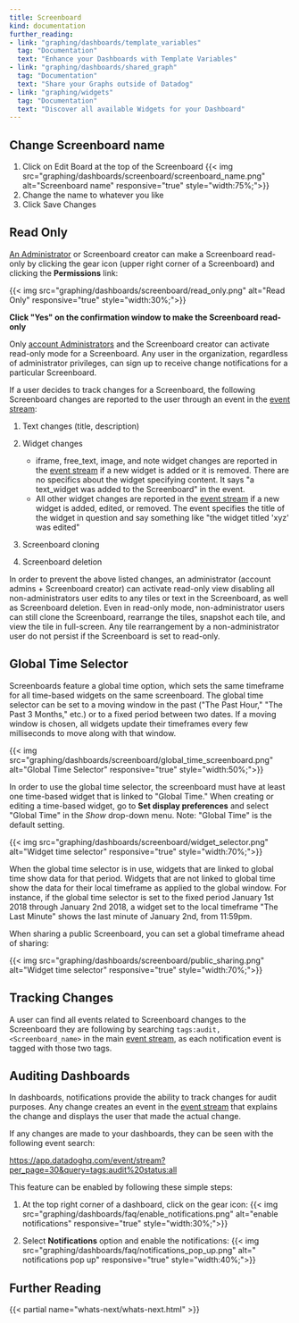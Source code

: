 ```yaml
---
title: Screenboard
kind: documentation
further_reading:
- link: "graphing/dashboards/template_variables"
  tag: "Documentation"
  text: "Enhance your Dashboards with Template Variables"
- link: "graphing/dashboards/shared_graph"
  tag: "Documentation"
  text: "Share your Graphs outside of Datadog"
- link: "graphing/widgets"
  tag: "Documentation"
  text: "Discover all available Widgets for your Dashboard"
---
```


## Change Screenboard name

1. Click on Edit Board at the top of the Screenboard
    {{< img src="graphing/dashboards/screenboard/screenboard_name.png" alt="Screenboard name" responsive="true" style="width:75%;">}}
2. Change the name to whatever you like
3. Click Save Changes

## Read Only

[An Administrator][1] or Screenboard creator can make a Screenboard read-only by clicking the gear icon (upper right corner of a Screenboard) and clicking the **Permissions** link:

{{< img src="graphing/dashboards/screenboard/read_only.png" alt="Read Only" responsive="true" style="width:30%;">}}

**Click "Yes" on the confirmation window to make the Screenboard read-only**

Only [account Administrators][1] and the Screenboard creator can activate read-only mode for a Screenboard.
Any user in the organization, regardless of administrator privileges, can sign up to receive change notifications for a particular Screenboard.

If a user decides to track changes for a Screenboard, the following Screenboard changes are reported to the user through an event in the [event stream][2]:

1. Text changes (title, description)

2. Widget changes
    - iframe, free_text, image, and note widget changes are reported in the [event stream][2] if a new widget is added or it is removed. There are no specifics about the widget specifying content. It says "a text_widget was added to the Screenboard" in the event.
    - All other widget changes are reported in the [event stream][2] if a new widget is added, edited, or removed. The event specifies the title of the widget in question and say something like "the widget titled 'xyz' was edited"
3. Screenboard cloning

4. Screenboard deletion

In order to prevent the above listed changes, an administrator (account admins + Screenboard creator) can activate read-only view disabling all non-administrators user edits to any tiles or text in the Screenboard, as well as Screenboard deletion.
Even in read-only mode, non-administrator users can still clone the Screenboard, rearrange the tiles, snapshot each tile, and view the tile in full-screen. Any tile rearrangement by a non-administrator user do not persist if the Screenboard is set to read-only.

## Global Time Selector

Screenboards feature a global time option, which sets the same timeframe for all time-based widgets on the same screenboard. The global time selector can be set to a moving window in the past ("The Past Hour," "The Past 3 Months," etc.) or to a fixed period between two dates. If a moving window is chosen, all widgets update their timeframes every few milliseconds to move along with that window.

{{< img src="graphing/dashboards/screenboard/global_time_screenboard.png" alt="Global Time Selector" responsive="true" style="width:50%;">}}

In order to use the global time selector, the screenboard must have at least one time-based widget that is linked to "Global Time." When creating or editing a time-based widget, go to **Set display preferences** and select "Global Time" in the *Show* drop-down menu. Note: "Global Time" is the default setting.

{{< img src="graphing/dashboards/screenboard/widget_selector.png" alt="Widget time selector" responsive="true" style="width:70%;">}}

When the global time selector is in use, widgets that are linked to global time show data for that period. Widgets that are not linked to global time show the data for their local timeframe as applied to the global window. For instance, if the global time selector is set to the fixed period January 1st 2018 through January 2nd 2018, a widget set to the local timeframe "The Last Minute" shows the last minute of January 2nd, from 11:59pm.


When sharing a public Screenboard, you can set a global timeframe ahead of sharing:

{{< img src="graphing/dashboards/screenboard/public_sharing.png" alt="Widget time selector" responsive="true" style="width:70%;">}}


## Tracking Changes
A user can find all events related to Screenboard changes to the Screenboard they are following by searching `tags:audit, <Screenboard_name>` in the main [event stream][2], as each notification event is tagged with those two tags.

## Auditing Dashboards

In dashboards, notifications provide the ability to track changes for audit purposes. Any change creates an event in the [event stream][2] that explains the change and displays the user that made the actual change.

If any changes are made to your dashboards, they can be seen with the following event search:

https://app.datadoghq.com/event/stream?per_page=30&query=tags:audit%20status:all

This feature can be enabled by following these simple steps:

1. At the top right corner of a dashboard, click on the gear icon:
    {{< img src="graphing/dashboards/faq/enable_notifications.png" alt="enable notifications" responsive="true" style="width:30%;">}}

2. Select **Notifications** option and enable the notifications:
    {{< img src="graphing/dashboards/faq/notifications_pop_up.png" alt=" notifications pop up" responsive="true" style="width:40%;">}}

## Further Reading

{{< partial name="whats-next/whats-next.html" >}}

[1]: /account_management/team/#datadog-user-roles
[2]: /graphing/event_stream
